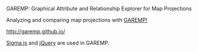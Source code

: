 GAREMP: Graphical Attribute and Relationship Explorer for Map Projections

Analyzing and comparing map projections with [GAREMP!](http://garemp.github.io)

http://garemp.github.io/

[Sigma.js](http://sigmajs.org) and [jQuery](https://jquery.com) are used in GAREMP.
